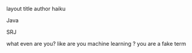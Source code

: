 layout 	title 	author
haiku
	
Java
	
SRJ

what even are you?
like are you machine learning
? you are a fake term
